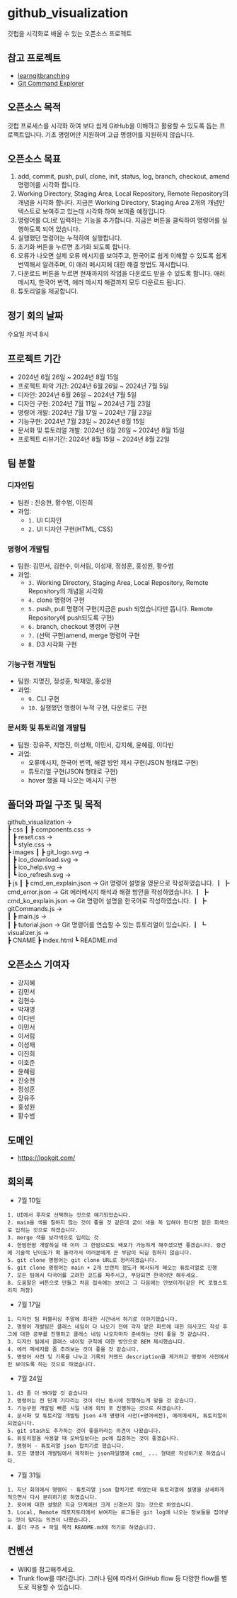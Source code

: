 # github_visualization
깃헙을 시각화로 배울 수 있는 오픈소스 프로젝트

## 참고 프로젝트
* [learngitbranching](https://learngitbranching.js.org/?locale=ko)
* [Git Command Explorer](https://git.gaozih.com/)

## 오픈소스 목적
깃헙 프로세스를 시각화 하여 보다 쉽게 GitHub을 이해하고 활용할 수 있도록 돕는 프로젝트입니다. 기초 명령어만 지원하며 고급 명령어를 지원하지 않습니다.

## 오픈소스 목표
1. add, commit, push, pull, clone, init, status, log, branch, checkout, amend 명령어를 시각화 합니다.
2. Working Directory, Staging Area, Local Repository, Remote Repository의 개념을 시각화 합니다. 지금은 Working Directory, Staging Area 2개의 개념만 텍스트로 보여주고 있는데 시각화 하여 보여줄 예정입니다.
3. 명령어를 CLI로 입력하는 기능을 추가합니다. 지금은 버튼을 클릭하여 명령어를 실행하도록 되어 있습니다.
4. 실행했던 명령어는 누적하여 실행합니다.
5. 초기화 버튼을 누르면 초기화 되도록 합니다.
6. 오류가 나오면 실제 오류 메시지를 보여주고, 한국어로 쉽게 이해할 수 있도록 쉽게 번역해서 알려주며, 이 애러 메시지에 대한 해결 방법도 제시합니다.
7. 다운로드 버튼을 누르면 현재까지의 작업을 다운로드 받을 수 있도록 합니다. 애러메시지, 한국어 번역, 애러 메시지 해결까지 모두 다운로드 됩니다.
8. 튜토리얼을 제공합니다.

## 정기 회의 날짜
수요일 저녁 8시

## 프로젝트 기간
* 2024년 6월 26일 ~ 2024년 8월 15일
* 프로젝트 파악 기간: 2024년 6월 26일 ~ 2024년 7월 5일
* 디자인: 2024년 6월 26일 ~ 2024년 7월 5일
* 디자인 구현: 2024년 7월 11일 ~ 2024년 7월 23일
* 명령어 개발: 2024년 7월 17일 ~ 2024년 7월 23일
* 기능구현: 2024년 7월 23일 ~ 2024년 8월 15일
* 문서화 및 튜토리얼 개발: 2024년 6월 26일 ~ 2024년 8월 15일
* 프로젝트 리뷰기간: 2024년 8월 15일 ~ 2024년 8월 22일

## 팀 분할
### 디자인팀
* 팀원 : 진승현, 황수범, 이진희
* 과업:
    * `1.` UI 디자인
    * `2.` UI 디자인 구현(HTML, CSS)

### 명령어 개발팀
* 팀원: 김민서, 김현수, 이서림, 이성재, 정성훈, 홍성원, 황수범 
* 과업:
    * `3.` Working Directory, Staging Area, Local Repository, Remote Repository의 개념을 시각화
    * `4.` clone 명령어 구현
    * `5.` push, pull 명령어 구현(지금은 push 되었습니다만 뜹니다. Remote Repository에 push되도록 구현)
    * `6.` branch, checkout 명령어 구현
    * `7.` (선택 구현)amend, merge 명령어 구현
    * `8.` D3 시각화 구현

### 기능구현 개발팀
* 팀원: 지명진, 정성훈, 박재영, 홍성원
* 과업:
    * `9.` CLI 구현
    * `10.` 실행했던 명령어 누적 구현, 다운로드 구현

### 문서화 및 튜토리얼 개발팀
* 팀원: 장유주, 지명진, 이성재, 이민서, 강지혜, 윤혜림, 이다빈
* 과업:
    * 오류메시지, 한국어 번역, 해결 방안 제시 구현(JSON 형태로 구현) 
    * 튜토리얼 구현(JSON 형태로 구현)
    * hover 했을 때 나오는 메시지 구현

## 폴더와 파일 구조 및 목적
github_visualization        →   
 ┣ css
 ┃ ┣ components.css         →   
 ┃ ┣ reset.css              →   
 ┃ ┗ style.css              →   
 ┣ images
 ┃ ┣ git_logo.svg           →   
 ┃ ┣ ico_download.svg       →   
 ┃ ┣ ico_help.svg           →   
 ┃ ┗ ico_refresh.svg        →   
 ┣ js
 ┃ ┣ cmd_en_explain.json    →   Git 명령어 설명을 영문으로 작성하였습니다.
 ┃ ┣ cmd_error.json         →   Git 에러메시지 해석과 해결 방안을 작성하였습니다.
 ┃ ┣ cmd_ko_explain.json    →   Git 명령어 설명을 한국어로 작성하였습니다.
 ┃ ┣ gitCommands.js         →   
 ┃ ┣ main.js                →   
 ┃ ┣ tutorial.json          →   Git 명령어를 연습할 수 있는 튜토리얼이 있습니다.
 ┃ ┗ visualizer.js          →   
 ┣ CNAME
 ┣ index.html
 ┗ README.md

## 오픈소스 기여자
* 강지혜
* 김민서
* 김현수
* 박재영
* 이다빈
* 이민서
* 이서림
* 이성재
* 이진희
* 이호준
* 윤혜림
* 진승현
* 정성훈
* 장유주
* 홍성원
* 황수범

## 도메인
* https://lookgit.com/

## 회의록
* 7월 10일
```
1. UI에서 후자로 선택하는 것으로 얘기되었습니다.
2. main을 색을 칠하지 않는 것이 좋을 것 같은데 굳이 색을 꼭 입혀야 한다면 짙은 회색으로 입히는 것으로 하겠습니다. 
3. merge 색을 보라색으로 입히는 것
4. 한땀한땀 개발하실 때 이미 그 한땀으로도 배포가 가능하게 해주셨으면 좋겠습니다. 중간에 기술적 난이도가 확 올라가서 여러분에게 큰 부담이 되길 원하지 않습니다.
5. git clone 명령어는 git clone URL로 정리하겠습니다.
6. git clone 명령어는 main + 2개 브랜치 정도가 복사되게 해오는 튜토리얼로 진행
7. 모든 팀에서 다국어를 고려한 코드를 짜주시고, 부담되면 한국어만 해두세요.
8. 도움말은 버튼으로 만들고 처음 접속에는 보이고 그 다음에는 안보이게(같은 PC 로컬스토리지 저장)
```
* 7월 17일
```
1. 디자인 팀 퍼블리싱 주말에 최대한 시간내서 하기로 이야기했습니다.
2. 명령어 개발팀은 클래스 네임이 다 나오기 전에 각자 맡은 파트에 대한 의사코드 작성 후 그에 대한 공부를 진행하고 클래스 네임 나오자마자 준비하는 것이 좋을 것 같습니다.
3. 디자인 팀에서 클래스 네이밍 규칙에 대한 방안으로 BEM 제시했습니다.
4. 에러 메세지를 좀 추려보는 것이 좋을 것 같습니다.
5. 명령어 사전 및 기록을 나누고 기록의 커맨드 description을 제거하고 명령어 사전에서만 보이도록 하는 것으로 하였습니다.
```
* 7월 24일
```
1. d3 좀 더 봐야할 것 같습니다
2. 명령어는 전 단계 기다리는 것이 아닌 동시에 진행하는게 맞을 것 같습니다.
3. 기능구현 개발팀 빠른 시일 내에 회의 후 진행하는 것으로 하겠습니다.
4. 문서화 및 튜토리얼 개발팀 json 4개 명령어 사전(+영어버전), 에러메세지, 튜토리얼이 되었습니다.
5. git stash도 추가하는 것이 좋을까라는 의견이 나왔습니다.
6. 튜토리얼을 사용할 때 모바일보다는 pc에 집중하는 것이 좋겠습니다.
7. 명령어 - 튜토리얼 json 합치기로 했습니다.
8. 모든 명령어 개발팀에서 제작하는 json파일명에 cmd_ ... 형태로 작성하기로 하였습니다.
```
* 7월 31일
```
1. 지난 회의에서 명령어 - 튜토리얼 json 합치기로 하였는데 튜토리얼에 설명을 상세하게 적으면서 다시 분리하기로 하였습니다.
2. 용어에 대한 설명은 지금 단계에선 크게 신경쓰지 않는 것으로 하였습니다.
3. Local, Remote 레포지토리에서 보여지는 로그들은 git log에 나오는 정보들을 집어넣는 것이 맞다는 의견이 나왔습니다.
4. 폴더 구조 + 파일 목적 README.md에 적기로 하였습니다.
```

## 컨벤션
* WIKI를 참고해주세요.
* Trunk flow를 따라갑니다. 그러나 팀에 따라서 GitHub flow 등 다양한 flow를 별도로 적용할 수 있습니다.
